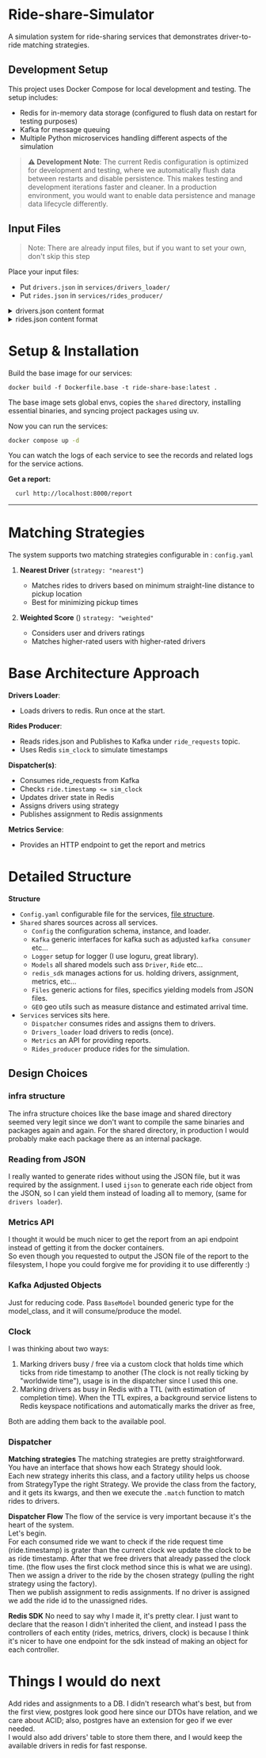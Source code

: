 # Ride-share-Simulator

A simulation system for ride-sharing services that demonstrates driver-to-ride matching strategies.

## Development Setup

This project uses Docker Compose for local development and testing. The setup includes:

- Redis for in-memory data storage (configured to flush data on restart for testing purposes)
- Kafka for message queuing
- Multiple Python microservices handling different aspects of the simulation

> **⚠️ Development Note**:
> The current Redis configuration is optimized for development and testing, where we automatically flush data between
> restarts and disable persistence. This makes testing and development iterations faster and cleaner. In a production
> environment, you would want to enable data persistence and manage data lifecycle differently.

## Input Files

> Note: There are already input files, but if you want to set your own, don't skip this step

Place your input files:

- Put `drivers.json` in `services/drivers_loader/`
- Put `rides.json` in `services/rides_producer/`

<details>
  <summary>drivers.json content format</summary>

```json
{
  "drivers": [
    {
      "id": "1",
      "name": "Alice",
      "vehicle_type": "private",
      "location": {
        "lat": 32.0853,
        "lon": 34.7818
      },
      "rating": 4.9
    },
    {
      ...
    }
  ]
}
```

</details>

<details>
  <summary>rides.json content format</summary>

```json
{
  "rides": [
    {
      "id": "1",
      "pickup": {
        "lat": 32.0830,
        "lon": 34.7805
      },
      "dropoff": {
        "lat": 37.1000,
        "lon": 36.7900
      },
      "vehicle_type": "private",
      "timestamp": "2025-09-03T15:00:00",
      "user_rating": 5
    },
    {
      ...
    }
  ]
}
```

</details>

# Setup & Installation

Build the base image for our services:

````shell
docker build -f Dockerfile.base -t ride-share-base:latest .
````

The base image sets global envs, copies the `shared` directory, installing essential binaries, and syncing project
packages using uv.

Now you can run the services:

```bash
docker compose up -d
```

You can watch the logs of each service to see the records and related logs for the service actions.

**Get a report:**

```bash
  curl http://localhost:8000/report
```

----

# Matching Strategies

The system supports two matching strategies configurable in : `config.yaml`

1. **Nearest Driver** (`strategy: "nearest"`)
    - Matches rides to drivers based on minimum straight-line distance to pickup location
    - Best for minimizing pickup times

2. **Weighted Score** () `strategy: "weighted"`
    - Considers user and drivers ratings
    - Matches higher-rated users with higher-rated drivers

# Base Architecture Approach

**Drivers Loader**:

- Loads drivers to redis. Run once at the start.

**Rides Producer**:

- Reads rides.json and Publishes to Kafka under `ride_requests` topic.
- Uses Redis `sim_clock` to simulate timestamps

**Dispatcher(s)**:

- Consumes ride_requests from Kafka
- Checks `ride.timestamp <= sim_clock`
- Updates driver state in Redis
- Assigns drivers using strategy
- Publishes assignment to Redis assignments

**Metrics Service**:

- Provides an HTTP endpoint to get the report and metrics

# Detailed Structure

**Structure**

- `Config.yaml` configurable file for the services, [file structure](shared/config/config.py).
- `Shared` shares sources across all services.
    - `Config` the configuration schema, instance, and loader.
    - `Kafka` generic interfaces for kafka such as adjusted `kafka consumer` etc...
    - `Logger` setup for logger (I use loguru, great library).
    - `Models` all shared models such ass `Driver`, `Ride` etc...
    - `redis_sdk` manages actions for us. holding drivers, assignment, metrics, etc...
    - `Files` generic actions for files, specifics yielding models from JSON files.
    - `GEO` geo utils such as measure distance and estimated arrival time.
- `Services` services sits here.
    - `Dispatcher` consumes rides and assigns them to drivers.
    - `Drivers_loader` load drivers to redis (once).
    - `Metrics` an API for providing reports.
    - `Rides_producer` produce rides for the simulation.

## Design Choices

### infra structure

The infra structure choices like the base image and shared directory seemed very legit since we don't want to compile
the same binaries and packages again and again. For the shared directory, in production I would probably make each
package there as an internal package.

### Reading from JSON

I really wanted to generate rides without using the JSON file, but it was required by the assignment.
I used `ijson` to generate each ride object from the JSON, so I can yield them instead of loading all to memory, (same
for `drivers loader`).

### Metrics API

I thought it would be much nicer to get the report from an api endpoint instead of getting it from the docker
containers.  
So even though you requested to output the JSON file of the report to the filesystem, I hope you could forgive me for
providing it to use differently :)

### Kafka Adjusted Objects

Just for reducing code. Pass `BaseModel` bounded generic type for the model_class, and it will consume/produce the
model.

### Clock

I was thinking about two ways:

1. Marking drivers busy / free via a custom clock that holds time which ticks from ride timestamp to another (The clock
   is not really ticking by "worldwide time"), usage is in the dispatcher since I used this one.
2. Marking drivers as busy in Redis with a TTL (with estimation of completion time). When the TTL expires, a background
   service listens to Redis keyspace notifications and automatically marks the driver as free,

Both are adding them back to the available pool.

### Dispatcher

**Matching strategies**
The matching strategies are pretty straightforward. You have an interface that shows how each Strategy should look.  
Each new strategy inherits this class, and a factory utility helps us choose from StrategyType the right Strategy.
We provide the class from the factory, and it gets its kwargs, and then we execute the `.match` function to match rides
to drivers.

**Dispatcher Flow**
The flow of the service is very important because it's the heart of the system.  
Let's begin.  
For each consumed ride we want to check if the ride request time (ride.timestamp) is grater than the current clock we
update the clock to be as ride timestamp. After that we free drivers that already passed the clock time. (the flow uses
the first clock method since this is what we are using).  
Then we assign a driver to the ride by the chosen strategy (pulling the right strategy using the factory).  
Then we publish assignment to redis assignments. If no driver is assigned we add the ride id to the unassigned rides.

**Redis SDK**
No need to say why I made it, it's pretty clear. I just want to declare that the reason I didn't inherited the client,
and instead I pass the controllers of each entity (rides, metrics, drivers, clock) is because I think it's nicer to have
one endpoint for the sdk instead of making an object for each controller.

# Things I would do next

Add rides and assignments to a DB. I didn't research what's best, but from the first view, postgres look good here
since our DTOs have relation, and we care about ACID; also, postgres have an extension for geo if we ever needed.  
I would also add drivers' table to store them there, and I would keep the available drivers in redis for fast response.
